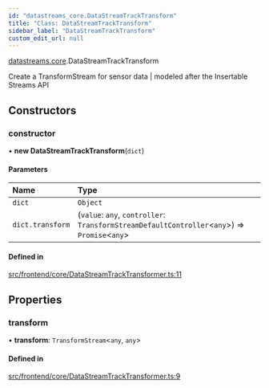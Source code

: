 ```yaml
---
id: "datastreams_core.DataStreamTrackTransform"
title: "Class: DataStreamTrackTransform"
sidebar_label: "DataStreamTrackTransform"
custom_edit_url: null
---
```


[datastreams.core](../modules/datastreams_core).DataStreamTrackTransform

Create a TransformStream for sensor data | modeled after the Insertable Streams API

## Constructors

### constructor

• **new DataStreamTrackTransform**(`dict`)

#### Parameters

| Name | Type |
| :------ | :------ |
| `dict` | `Object` |
| `dict.transform` | (`value`: `any`, `controller`: `TransformStreamDefaultController`<`any`\>) => `Promise`<`any`\> |

#### Defined in

[src/frontend/core/DataStreamTrackTransformer.ts:11](https://github.com/brainsatplay/datastreams-api/blob/3bb0d1d/src/frontend/core/DataStreamTrackTransformer.ts#L11)

## Properties

### transform

• **transform**: `TransformStream`<`any`, `any`\>

#### Defined in

[src/frontend/core/DataStreamTrackTransformer.ts:9](https://github.com/brainsatplay/datastreams-api/blob/3bb0d1d/src/frontend/core/DataStreamTrackTransformer.ts#L9)
